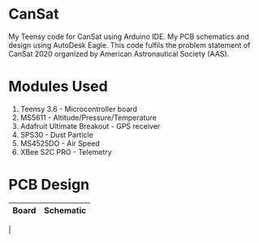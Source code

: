 # CanSat
My Teensy code for CanSat using Arduino IDE.
My PCB schematics and design using AutoDesk Eagle.
This code fulfils the problem statement of CanSat 2020 organized by American Astronautical Society (AAS).

# Modules Used
1. Teensy 3.6 - Microcontroller board
2. MS5611 - Altitude/Pressure/Temperature
3. Adafruit Ultimate Breakout - GPS receiver
4. SPS30 - Dust Particle
5. MS4525DO - Air Speed
6. XBee S2C PRO - Telemetry

# PCB Design
|Board|Schematic|
|:---:|:-------:|
|
